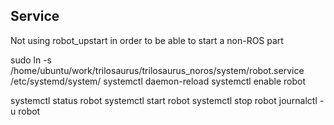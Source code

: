 


## Service

Not using robot_upstart in order to be able to start a non-ROS part

sudo ln -s /home/ubuntu/work/trilosaurus/trilosaurus_noros/system/robot.service /etc/systemd/system/
systemctl daemon-reload
systemctl enable robot

systemctl status robot
systemctl start robot
systemctl stop robot
journalctl -u robot
